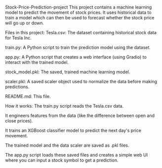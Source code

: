 Stock-Price-Prediction-project
This project contains a machine learning model to predict the movement of stock prices. It uses historical data to train a model which can then be used to forecast whether the stock price will go up or down.

Files in this project:
Tesla.csv: The dataset containing historical stock data for Tesla Inc.

train.py: A Python script to train the prediction model using the dataset.

app.py: A Python script that creates a web interface (using Gradio) to interact with the trained model.

stock_model.pkl: The saved, trained machine learning model.

scaler.pkl: A saved scaler object used to normalize the data before making predictions.

README.md: This file.

How it works:
The train.py script reads the Tesla.csv data.

It engineers features from the data (like the difference between open and close prices).

It trains an XGBoost classifier model to predict the next day's price movement.

The trained model and the data scaler are saved as .pkl files.

The app.py script loads these saved files and creates a simple web UI where you can input a stock symbol to get a prediction.
